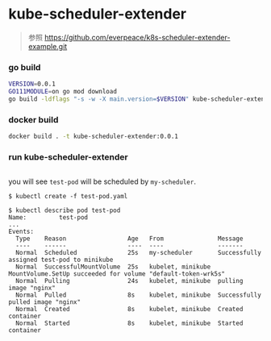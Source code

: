 # kube-scheduler-extender

> 参照 https://github.com/everpeace/k8s-scheduler-extender-example.git

### go build

```bash
VERSION=0.0.1
GO111MODULE=on go mod download
go build -ldflags "-s -w -X main.version=$VERSION" kube-scheduler-extender
```

### docker build

```bash
docker build . -t kube-scheduler-extender:0.0.1
```

### run kube-scheduler-extender

```bash

```

you will see `test-pod` will be scheduled by `my-scheduler`.

```
$ kubectl create -f test-pod.yaml

$ kubectl describe pod test-pod
Name:         test-pod
...
Events:
  Type    Reason                 Age   From               Message
  ----    ------                 ----  ----               -------
  Normal  Scheduled              25s   my-scheduler       Successfully assigned test-pod to minikube
  Normal  SuccessfulMountVolume  25s   kubelet, minikube  MountVolume.SetUp succeeded for volume "default-token-wrk5s"
  Normal  Pulling                24s   kubelet, minikube  pulling image "nginx"
  Normal  Pulled                 8s    kubelet, minikube  Successfully pulled image "nginx"
  Normal  Created                8s    kubelet, minikube  Created container
  Normal  Started                8s    kubelet, minikube  Started container
```
